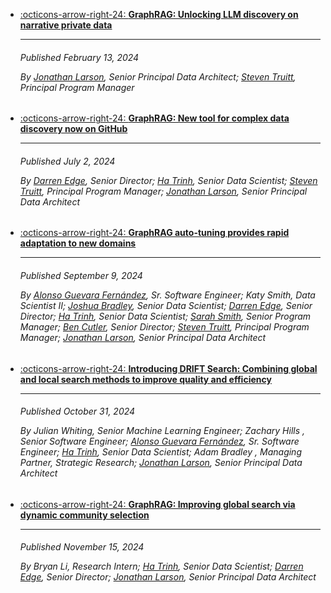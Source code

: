 
<div class="grid cards" markdown>

-   [:octicons-arrow-right-24: __GraphRAG: Unlocking LLM discovery on narrative private data__](https://www.microsoft.com/en-us/research/blog/graphrag-unlocking-llm-discovery-on-narrative-private-data/)

    ---
    <h6>Published February 13, 2024

    By [Jonathan Larson](https://www.microsoft.com/en-us/research/people/jolarso/), Senior Principal Data Architect; [Steven Truitt](https://www.microsoft.com/en-us/research/people/steventruitt/), Principal Program Manager</h6>
    

-   [:octicons-arrow-right-24: __GraphRAG: New tool for complex data discovery now on GitHub__](https://www.microsoft.com/en-us/research/blog/graphrag-new-tool-for-complex-data-discovery-now-on-github/)

    ---
    <h6>Published July 2, 2024

    By [Darren Edge](https://www.microsoft.com/en-us/research/people/daedge/), Senior Director; [Ha Trinh](https://www.microsoft.com/en-us/research/people/trinhha/), Senior Data Scientist; [Steven Truitt](https://www.microsoft.com/en-us/research/people/steventruitt/), Principal Program Manager; [Jonathan Larson](https://www.microsoft.com/en-us/research/people/jolarso/), Senior Principal Data Architect</h6>


-   [:octicons-arrow-right-24: __GraphRAG auto-tuning provides rapid adaptation to new domains__](https://www.microsoft.com/en-us/research/blog/graphrag-auto-tuning-provides-rapid-adaptation-to-new-domains/)

    ---
    <h6>Published September 9, 2024

    By [Alonso Guevara Fernández](https://www.microsoft.com/en-us/research/people/alonsog/), Sr. Software Engineer; Katy Smith, Data Scientist II; [Joshua Bradley](https://www.microsoft.com/en-us/research/people/joshbradley/), Senior Data Scientist; [Darren Edge](https://www.microsoft.com/en-us/research/people/daedge/), Senior Director; [Ha Trinh](https://www.microsoft.com/en-us/research/people/trinhha/), Senior Data Scientist; [Sarah Smith](https://www.microsoft.com/en-us/research/people/smithsarah/), Senior Program Manager; [Ben Cutler](https://www.microsoft.com/en-us/research/people/bcutler/), Senior Director; [Steven Truitt](https://www.microsoft.com/en-us/research/people/steventruitt/), Principal Program Manager; [Jonathan Larson](https://www.microsoft.com/en-us/research/people/jolarso/), Senior Principal Data Architect</h6>

- [:octicons-arrow-right-24: __Introducing DRIFT Search: Combining global and local search methods to improve quality and efficiency__](https://www.microsoft.com/en-us/research/blog/introducing-drift-search-combining-global-and-local-search-methods-to-improve-quality-and-efficiency/)

    ---
    <h6>Published October 31, 2024

    By Julian Whiting, Senior Machine Learning Engineer; Zachary Hills , Senior Software Engineer; [Alonso Guevara Fernández](https://www.microsoft.com/en-us/research/people/alonsog/), Sr. Software Engineer; [Ha Trinh](https://www.microsoft.com/en-us/research/people/trinhha/), Senior Data Scientist; Adam Bradley , Managing Partner, Strategic Research; [Jonathan Larson](https://www.microsoft.com/en-us/research/people/jolarso/), Senior Principal Data Architect</h6>

- [:octicons-arrow-right-24: __GraphRAG: Improving global search via dynamic community selection__](https://www.microsoft.com/en-us/research/blog/graphrag-improving-global-search-via-dynamic-community-selection/)

    ---
    <h6>Published November 15, 2024

    By Bryan Li, Research Intern; [Ha Trinh](https://www.microsoft.com/en-us/research/people/trinhha/), Senior Data Scientist; [Darren Edge](https://www.microsoft.com/en-us/research/people/daedge/), Senior Director; [Jonathan Larson](https://www.microsoft.com/en-us/research/people/jolarso/), Senior Principal Data Architect</h6>

</div>